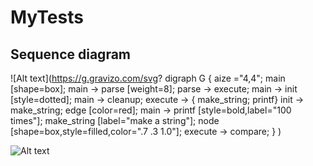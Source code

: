 # MyTests

## Sequence diagram

![Alt text](https://g.gravizo.com/svg?
  digraph G {
    aize ="4,4";
    main [shape=box];
    main -> parse [weight=8];
    parse -> execute;
    main -> init [style=dotted];
    main -> cleanup;
    execute -> { make_string; printf}
    init -> make_string;
    edge [color=red];
    main -> printf [style=bold,label="100 times"];
    make_string [label="make a string"];
    node [shape=box,style=filled,color=".7 .3 1.0"];
    execute -> compare;
  }
)

![Alt text](http://g.gravizo.com/source?https%3A%2F%2Fbitbucket.org%2FTLmaK0%2Fgravizo-example%2Fraw%2Fmaster%2Fsource.uml)

